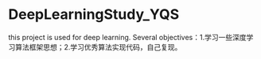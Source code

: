 # DeepLearningStudy_YQS
this project is used for deep learning.
Several objectives：1.学习一些深度学习算法框架思想；2.学习优秀算法实现代码，自己复现。
